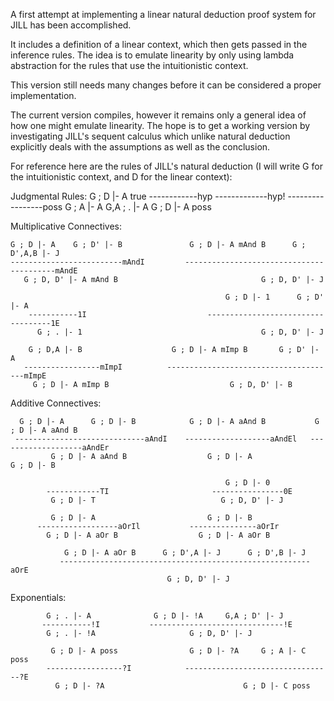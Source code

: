 A first attempt at implementing a linear natural deduction proof system for JILL has been accomplished. 

It includes a definition of a linear context, which then gets passed in the inference rules. The idea is to emulate linearity by only using lambda abstraction for the rules that use the intuitionistic context. 

This version still needs many changes before it can be considered a proper implementation.

The current version compiles, however it remains only a general idea of how one might emulate linearity. The hope is to get a working version by investigating JILL's sequent calculus which unlike natural deduction explicitly deals with the assumptions as well as the conclusion. 

For reference here are the rules of JILL's natural deduction (I will write G for the intuitionistic context, and D for the linear context):

Judgmental Rules:
													G ; D |- A true
   ------------hyp		-------------hyp!		   -----------------poss
	G ; A |- A 			  G,A ; . |- A 				G ; D |- A poss 


Multiplicative Connectives:

	G ; D |- A    G ; D' |- B 				G ; D |- A mAnd B      G ; D',A,B |- J
	-------------------------mAndI         -----------------------------------------mAndE
	   G ; D, D' |- A mAnd B 								G ; D, D' |- J

    												G ; D |- 1      G ; D' |- A
    	-----------1I							-----------------------------------1E
    	  G ; . |- 1 										G ; D, D' |- J

   		G ; D,A |- B 					G ; D |- A mImp B       G ; D' |- A
   	   -----------------mImpI 	       --------------------------------------mImpE
   	   	 G ; D |- A mImp B 						     G ; D, D' |- B


Additive Connectives:

	  G ; D |- A      G ; D |- B  			G ; D |- A aAnd B  			G ; D |- A aAnd B
	 -----------------------------aAndI    -------------------aAndEl   -------------------aAndEr
	         G ; D |- A aAnd B 					G ; D |- A   				G ; D |- B

	        										G ; D |- 0
	        ------------TI  					 ----------------0E
	         G ; D |- T 						   G ; D, D' |- J

	  		 G ; D |- A 					    G ; D |- B 				 
	  	  ------------------aOrIl  		    ---------------aOrIr
	  	    G ; D |- A aOr B 				  G ; D |- A aOr B

	  	        G ; D |- A aOr B      G ; D',A |- J      G ; D',B |- J
	  	       --------------------------------------------------------aOrE
	  	                      	       G ; D, D' |- J

Exponentials:

            G ; . |- A 				G ; D |- !A     G,A ; D' |- J
           -----------!I 		   ------------------------------!E
            G ; . |- !A 					G ; D, D' |- J

             G ; D |- A poss  				G ; D |- ?A     G ; A |- C poss
            -----------------?I  		   ---------------------------------?E
              G ; D |- ?A 								G ; D |- C poss